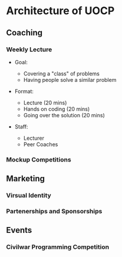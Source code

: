 # Architecture of UOCP


## Coaching


### Weekly Lecture
* Goal:
    - Covering a "class" of problems
    - Having people solve a similar problem

* Format:
    - Lecture (20 mins)
    - Hands on coding (20 mins)
    - Going over the solution (20 mins)

* Staff:
    - Lecturer
    - Peer Coaches


### Mockup Competitions


## Marketing


### Virsual Identity


### Partenerships and Sponsorships


## Events


### Civilwar Programming Competition

